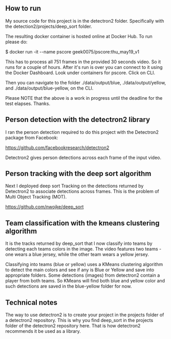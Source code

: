 ## How to run

My source code for this project is in the detectron2 folder. Specifically with the detection2/projects/deep_sort folder.

The resulting docker container is hosted online at Docker Hub. To run please do:

$ docker run -it --name pscore geek0075/pscore:thu_may19_v1

This has to process all 751 frames in the provided 30 seconds video. So it runs for a couple of hours. After it's run is over you can connect to it using the Docker Dashboard. Look under containers for pscore. Click on CLI. 

Then you can navigate to the folder ./data/output/blue, ./data/output/yellow, and ./data/output/blue-yellow, on the CLI.  

Please NOTE that the above is a work in progress until the deadline for the test elapses. Thanks.

## Person detection with the detectron2 library

I ran the person detection required to do this project with the Detectron2 package from Facebook: 

https://github.com/facebookresearch/detectron2

Detectron2 gives person detections across each frame of the input video.

## Person tracking with the deep sort algorithm

Next I deployed deep sort Tracking on the detections returned by Detectron2 to associate detections across frames. This is the problem of Multi Object Tracking (MOT).

https://github.com/nwojke/deep_sort

## Team classification with the kmeans clustering algorithm

It is the tracks returned by deep_sort that I now classify into teams by detecting each teams colors in the image. The video features two teams - one wears a blue jersey, while the other team wears a yellow jersey.

Classifying into teams (blue or yellow) uses a KMeans clustering algorithm to detect the main colors and see if any is Blue or Yellow and save into appropriate folders. Some detections (images) from detectron2 contain a player from both teams. So KMeans will find both blue and yellow color and such detections are saved in the blue-yellow folder for now.

## Technical notes

The way to use detectron2 is to create your project in the projects folder of a detectron2 repository. This is why you find deep_sort in the projects folder of the detectron2 repository here. That is how detectron2 recommends it be used as a library.